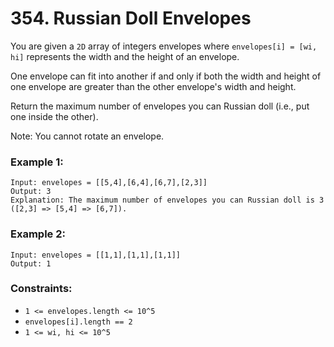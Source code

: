 # 354. Russian Doll Envelopes

You are given a `2D` array of integers envelopes where `envelopes[i] = [wi, hi]` represents the width and the height of an envelope.

One envelope can fit into another if and only if both the width and height of one envelope are greater than the other envelope's width and height.

Return the maximum number of envelopes you can Russian doll (i.e., put one inside the other).

Note: You cannot rotate an envelope.

### Example 1:

```
Input: envelopes = [[5,4],[6,4],[6,7],[2,3]]
Output: 3
Explanation: The maximum number of envelopes you can Russian doll is 3 ([2,3] => [5,4] => [6,7]).
```

### Example 2:

```
Input: envelopes = [[1,1],[1,1],[1,1]]
Output: 1
```

### Constraints:

- `1 <= envelopes.length <= 10^5`
- `envelopes[i].length == 2`
- `1 <= wi, hi <= 10^5`
